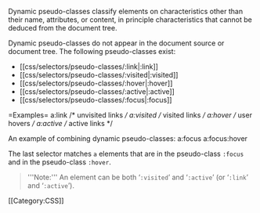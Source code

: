 Dynamic pseudo-classes classify elements on characteristics other than their name, attributes, or content, in principle characteristics that cannot be deduced from the document tree.

Dynamic pseudo-classes do not appear in the document source or document tree. The following pseudo-classes exist:

* [[css/selectors/pseudo-classes/:link|:link]]
* [[css/selectors/pseudo-classes/:visited|:visited]]
* [[css/selectors/pseudo-classes/:hover|:hover]]
* [[css/selectors/pseudo-classes/:active|:active]]
* [[css/selectors/pseudo-classes/:focus|:focus]]

=Examples=
<syntaxhighlight lang="css">
a:link    /* unvisited links */
a:visited /* visited links */
a:hover   /* user hovers */
a:active  /* active links */
</syntaxhighlight>

An example of combining dynamic pseudo-classes:
<syntaxhighlight lang="css">
a:focus
a:focus:hover
</syntaxhighlight>

The last selector matches <code>a</code> elements that are in the pseudo-class <code>:focus</code> and in the pseudo-class <code>:hover</code>.

<blockquote>'''Note:''' An element can be both ‘<code>:visited</code>’ and ‘<code>:active</code>’ (or ‘<code>:link</code>’ and ‘<code>:active</code>’).</blockquote>

[[Category:CSS]]